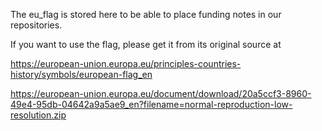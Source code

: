 The eu_flag is stored here to be able to
place funding notes in our repositories.

If you want to use the flag, please get it from its original source at

https://european-union.europa.eu/principles-countries-history/symbols/european-flag_en

https://european-union.europa.eu/document/download/20a5ccf3-8960-49e4-95db-04642a9a5ae9_en?filename=normal-reproduction-low-resolution.zip
